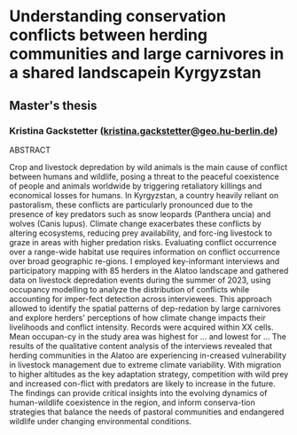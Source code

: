 # Understanding conservation conflicts between herding communities and large carnivores in a shared landscapein Kyrgyzstan
## Master's thesis
### Kristina Gackstetter (kristina.gackstetter@geo.hu-berlin.de)

ABSTRACT

Crop and livestock depredation by wild animals is the main cause of conflict between humans and wildlife, posing a threat to the peaceful coexistence of people and animals worldwide by triggering retaliatory killings and economical losses for humans. In Kyrgyzstan, a country heavily reliant on pastoralism, these conflicts are particularly pronounced due to the presence of key predators such as snow leopards (Panthera uncia) and wolves (Canis lupus). Climate change exacerbates these conflicts by altering ecosystems, reducing prey availability, and forc-ing livestock to graze in areas with higher predation risks. Evaluating conflict occurrence over a range-wide habitat use requires information on conflict occurrence over broad geographic re-gions. I employed key-informant interviews and participatory mapping with 85 herders in the Alatoo landscape and gathered data on livestock depredation events during the summer of 2023, using occupancy modelling to analyze the distribution of conflicts while accounting for imper-fect detection across interviewees. This approach allowed to identify the spatial patterns of dep-redation by large carnivores and explore herders' perceptions of how climate change impacts their livelihoods and conflict intensity. Records were acquired within XX cells. Mean occupan-cy in the study area was highest for … and lowest for … The results of the qualitative content analysis of the interviews revealed that herding communities in the Alatoo are experiencing in-creased vulnerability in livestock management due to extreme climate variability. With migration to higher altitudes as the key adaptation strategy, competition with wild prey and increased con-flict with predators are likely to increase in the future. The findings can provide critical insights into the evolving dynamics of human-wildlife coexistence in the region, and inform conserva-tion strategies that balance the needs of pastoral communities and endangered wildlife under changing environmental conditions.






